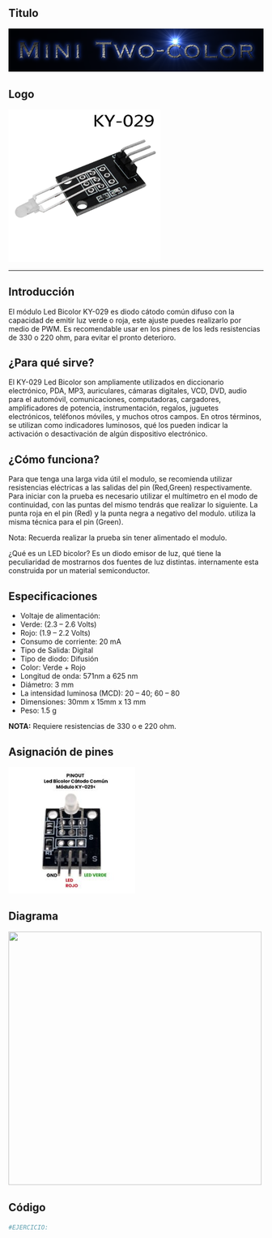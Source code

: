 ## Titulo
![](TituloMini_Two-Color.png)

## Logo
<img src="logoMini_Two-color.jpg" width="300">

___
## Introducción
El módulo Led Bicolor KY-029 es diodo cátodo común difuso con la capacidad de emitir luz verde o roja, este ajuste puedes realizarlo por medio de PWM. Es recomendable usar en los pines de los leds resistencias de 330 o 220 ohm, para evitar el pronto deterioro.

## ¿Para qué sirve?
El KY-029 Led Bicolor son ampliamente utilizados en diccionario electrónico, PDA, MP3, auriculares, cámaras digitales, VCD, DVD, audio para el automóvil, comunicaciones, computadoras, cargadores, amplificadores de potencia, instrumentación, regalos, juguetes electrónicos, teléfonos móviles, y muchos otros campos. En otros términos, se utilizan como indicadores luminosos, qué los pueden indicar la activación o desactivación de algún dispositivo electrónico.

## ¿Cómo funciona?
Para que tenga una larga vida útil el modulo, se recomienda utilizar resistencias eléctricas a las salidas del pin (Red,Green) respectivamente. Para iniciar con la prueba es necesario utilizar el multímetro en el modo de continuidad, con las puntas del mismo tendrás que realizar lo siguiente. La punta roja en el pin (Red) y la punta negra a negativo del modulo. utiliza la misma técnica para el pin (Green).

Nota: Recuerda realizar la prueba sin tener alimentado el modulo.

¿Qué es un LED bicolor?
Es un diodo emisor de luz, qué tiene la peculiaridad de mostrarnos dos fuentes de luz distintas. internamente esta construida por un material semiconductor.

## Especificaciones
- Voltaje de alimentación:
- Verde: (2.3 – 2.6 Volts)
- Rojo: (1.9 –  2.2 Volts)
- Consumo de corriente: 20 mA
- Tipo de Salida: Digital
- Tipo de diodo: Difusión
- Color:  Verde + Rojo
- Longitud de onda: 571nm a 625 nm
- Diámetro: 3 mm
- La intensidad luminosa (MCD): 20 – 40; 60 – 80
- Dimensiones: 30mm x 15mm x 13 mm
- Peso: 1.5 g

**NOTA:** Requiere resistencias de 330 o e 220 ohm.

## Asignación de pines
![](pinesMini_Two-color.jpg)

## Diagrama
<img src="diagrama.png" width="500" height="500">

## Código
```python
#EJERCICIO:
```
